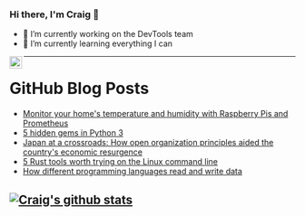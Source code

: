 ### Hi there, I'm Craig 👋

<!--
**CraigTeelFugro/CraigTeelFugro** is a ✨ _special_ ✨ repository because its `README.md` (this file) appears on your GitHub profile.

Here are some ideas to get you started:
-->

- 🔭 I’m currently working on the DevTools team
- 🌱 I’m currently learning everything I can

[<img align="left" alt="Craig Teel | LinkedIn" width="22px" src="https://cdn.jsdelivr.net/npm/simple-icons@v3/icons/linkedin.svg" />][linkedin]

---

# GitHub Blog Posts

<!-- BLOG-POST-LIST:START -->
- [Monitor your home&#039;s temperature and humidity with Raspberry Pis and Prometheus](https://opensource.com/article/21/7/home-temperature-raspberry-pi-prometheus)
- [5 hidden gems in Python 3](https://opensource.com/article/21/7/python-3)
- [Japan at a crossroads: How open organization principles aided the country&#039;s economic resurgence](https://opensource.com/open-organization/21/7/japan-innovation-crossroads)
- [5 Rust tools worth trying on the Linux command line](https://opensource.com/article/21/7/rust-tools-linux)
- [How different programming languages read and write data](https://opensource.com/article/21/7/programming-read-write)
<!-- BLOG-POST-LIST:END -->

## [![Craig's github stats](https://github-readme-stats.vercel.app/api?username=craigteelfugro)](https://github.com/anuraghazra/github-readme-stats)


[linkedin]: https://linkedin.com/in/craig-teel-b8786771
